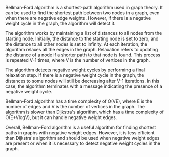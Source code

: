 Bellman-Ford algorithm is a shortest-path algorithm used in graph theory. It can be used to find the shortest path between two nodes in a graph, even when there are negative edge weights. However, if there is a negative weight cycle in the graph, the algorithm will detect it.

The algorithm works by maintaining a list of distances to all nodes from the starting node. Initially, the distance to the starting node is set to zero, and the distance to all other nodes is set to infinity. At each iteration, the algorithm relaxes all the edges in the graph. Relaxation refers to updating the distance of a node if a shorter path to that node is found. This process is repeated V-1 times, where V is the number of vertices in the graph.

The algorithm detects negative weight cycles by performing a final relaxation step. If there is a negative weight cycle in the graph, the distances to some nodes will still be decreasing after V-1 iterations. In this case, the algorithm terminates with a message indicating the presence of a negative weight cycle.

Bellman-Ford algorithm has a time complexity of O(VE), where E is the number of edges and V is the number of vertices in the graph. The algorithm is slower than Dijkstra's algorithm, which has a time complexity of O(E+VlogV), but it can handle negative weight edges.

Overall, Bellman-Ford algorithm is a useful algorithm for finding shortest paths in graphs with negative weight edges. However, it is less efficient than Dijkstra's algorithm and should be used when negative weight edges are present or when it is necessary to detect negative weight cycles in the graph.